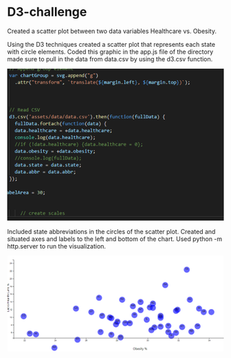 # D3-challenge
Created a scatter plot between two data variables Healthcare vs. Obesity.

Using the D3 techniques created a scatter plot that represents each state with circle elements. Coded this graphic in the app.js file of the directory made sure to pull in the data from data.csv by using the d3.csv function. 

![js](d3-2.PNG)


Included state abbreviations in the circles of the scatter plot.
Created and situated axes and labels to the left and bottom of the chart.
Used python -m http.server to run the visualization. 

![page](d3.PNG)
